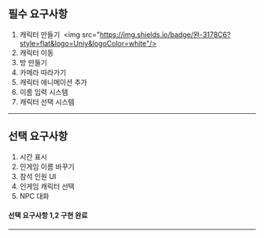 ## 필수 요구사항

1. 캐릭터 만들기  <img src="https://img.shields.io/badge/완-3178C6?style=flat&logo=Uniy&logoColor=white"/>
2. 캐릭터 이동
3. 방 만들기
4. 카메라 따라가기
5. 캐릭터 애니메이션 추가
6. 이름 입력 시스템
7. 캐릭터 선택 시스템


----
## 선택 요구사항

1. 시간 표시
2. 인게임 이름 바꾸기
3. 참석 인원 UI
4. 인게임 캐릭터 선택
5. NPC 대화

#### 선택 요구사항 1,2 구현 완료
   ----

